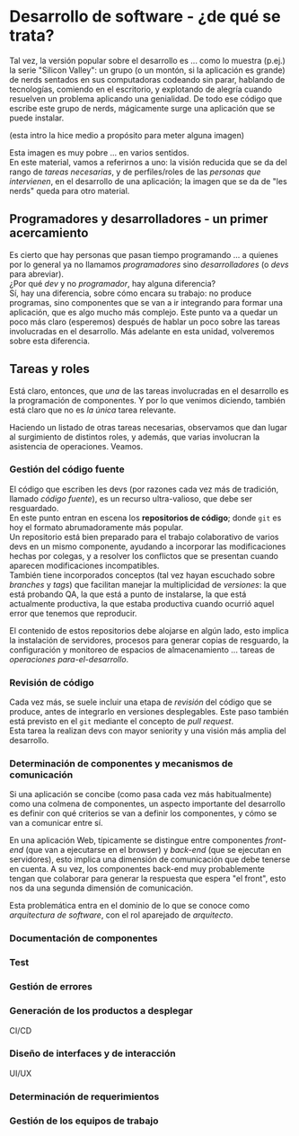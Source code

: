 # Desarrollo de software - ¿de qué se trata?
Tal vez, la versión popular sobre el desarrollo es ... como lo muestra (p.ej.) la serie "Silicon Valley": un grupo (o un montón, si la aplicación es grande) de nerds sentados en sus computadoras codeando sin parar, hablando de tecnologías, comiendo en el escritorio, y explotando de alegría cuando resuelven un problema aplicando una genialidad. De todo ese código que escribe este grupo de nerds, mágicamente surge una aplicación que se puede instalar.

(esta intro la hice medio a propósito para meter alguna imagen)

Esta imagen es muy pobre ... en varios sentidos.  
En este material, vamos a referirnos a uno: la visión reducida que se da del rango de _tareas necesarias_, y de perfiles/roles de las _personas que intervienen_, en el desarrollo de una aplicación; la imagen que se da de "les nerds" queda para otro material.


## Programadores y desarrolladores - un primer acercamiento 
Es cierto que hay personas que pasan tiempo programando ... a quienes por lo general ya no llamamos _programadores_ sino _desarrolladores_ (o _devs_ para abreviar).  
¿Por qué _dev_ y no _programador_, hay alguna diferencia?  
Sí, hay una diferencia, sobre cómo encara su trabajo: no produce programas, sino componentes que se van a ir integrando para formar una aplicación, que es algo mucho más complejo. 
Este punto va a quedar un poco más claro (esperemos) después de hablar un poco sobre las tareas involucradas en el desarrollo. Más adelante en esta unidad, volveremos sobre esta diferencia.


## Tareas y roles
Está claro, entonces, que _una_ de las tareas involucradas en el desarrollo es la programación de componentes. Y por lo que venimos diciendo, también está claro que no es _la única_ tarea relevante.

Haciendo un listado de otras tareas necesarias, observamos que dan lugar al surgimiento de distintos roles, y además, que varias involucran la asistencia de operaciones. Veamos.


### Gestión del código fuente
El código que escriben les devs (por razones cada vez más de tradición, llamado _código fuente_), es un recurso ultra-valioso, que debe ser resguardado.  
En este punto entran en escena los **repositorios de código**; donde `git` es hoy el formato abrumadoramente más popular.  
Un repositorio está bien preparado para el trabajo colaborativo de varios devs en un mismo componente, ayudando a incorporar las modificaciones hechas por colegas, y a resolver los conflictos que se presentan cuando aparecen modificaciones incompatibles.   
También tiene incorporados conceptos (tal vez hayan escuchado sobre _branches_ y _tags_) que facilitan manejar la multiplicidad de _versiones_: la que está probando QA, la que está a punto de instalarse, la que está actualmente productiva, la que estaba productiva cuando ocurrió aquel error que tenemos que reproducir.

El contenido de estos repositorios debe alojarse en algún lado, esto implica la instalación de servidores, procesos para generar copias de resguardo, la configuración y monitoreo de espacios de almacenamiento ... tareas de _operaciones para-el-desarrollo_.


### Revisión de código
Cada vez más, se suele incluir una etapa de _revisión_ del código que se produce, antes de integrarlo en versiones desplegables. Este paso también está previsto en el `git` mediante el concepto de _pull request_.  
Esta tarea la realizan devs con mayor seniority y una visión más amplia del desarrollo.


### Determinación de componentes y mecanismos de comunicación
Si una aplicación se concibe (como pasa cada vez más habitualmente) como una colmena de componentes, un aspecto importante del desarrollo es definir con qué criterios se van a definir los componentes, y cómo se van a comunicar entre sí.

En una aplicación Web, típicamente se distingue entre componentes _front-end_ (que van a ejecutarse en el browser) y _back-end_ (que se ejecutan en servidores), esto implica una dimensión de comunicación que debe tenerse en cuenta. A su vez, los componentes back-end muy probablemente tengan que colaborar para generar la respuesta que espera "el front", esto nos da una segunda dimensión de comunicación.

Esta problemática entra en el dominio de lo que se conoce como _arquitectura de software_, con el rol aparejado de _arquitecto_.


### Documentación de componentes

### Test

### Gestión de errores

### Generación de los productos a desplegar
CI/CD

### Diseño de interfaces y de interacción
UI/UX

### Determinación de requerimientos

### Gestión de los equipos de trabajo
